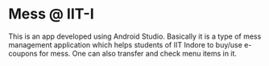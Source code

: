 # Mess @ IIT-I
This is an app developed using Android Studio. Basically it is a type of mess management application which helps students of IIT Indore to buy/use e-coupons for mess. One can also transfer and check menu items in it.
